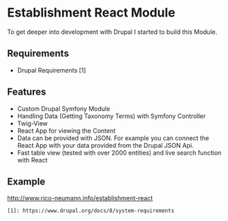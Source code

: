 Establishment React Module
========================

To get deeper into development with Drupal I started to build this Module. 

Requirements
------------

  * Drupal Requirements [1]

Features
------------

  * Custom Drupal Symfony Module
  * Handling Data (Getting Taxonomy Terms) with Symfony Controller
  * Twig-View
  * React App for viewing the Content
  * Data can be provided with JSON. For example you can connect the React App with your data provided from the Drupal JSON Api.
  * Fast table view (tested with over 2000 entities) and live search function with React
  
Example
------------

http://www.rico-neumann.info/establishment-react



```
[1]: https://www.drupal.org/docs/8/system-requirements

